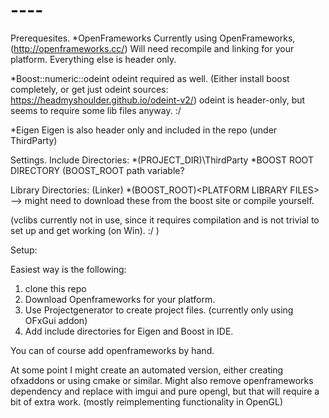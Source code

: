 # ----

Prerequesites. 
*OpenFrameworks
Currently using OpenFrameworks, (http://openframeworks.cc/)
Will need recompile and linking for your platform. 
Everything else is header only. 

*Boost::numeric::odeint 
odeint required as well. (Either install boost completely, or get just odeint sources: https://headmyshoulder.github.io/odeint-v2/)
odeint is header-only, but seems to require some lib files anyway. :/

*Eigen
Eigen is also header only and included in the repo (under ThirdParty)


Settings. 
Include Directories: 
*(PROJECT_DIR)\ThirdParty
*BOOST ROOT DIRECTORY (BOOST_ROOT path variable?

Library Directories: (Linker)
*(BOOST_ROOT)\<PLATFORM LIBRARY FILES> --> might need to download these from the boost site or compile yourself.

(vclibs currently not in use, since it requires compilation and is not trivial to set up and get working (on Win). :/ )

Setup: 

Easiest way is the following: 
1. clone this repo
2. Download Openframeworks for your platform.
3. Use Projectgenerator to create project files. (currently only using OFxGui addon)
4. Add include directories for Eigen and Boost in IDE. 

You can of course add openframeworks by hand. 

At some point I might create an automated version, either creating ofxaddons or using cmake or similar. 
Might also remove openframeworks dependency and replace with imgui and pure opengl, but that will require a bit of extra work. 
(mostly reimplementing functionality in OpenGL)
